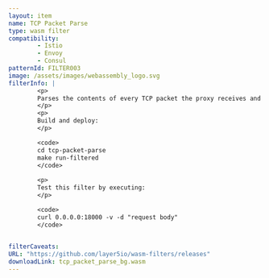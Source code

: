 ```yaml
---
layout: item
name: TCP Packet Parse
type: wasm filter
compatibility:
        - Istio
        - Envoy
        - Consul
patternId: FILTER003
image: /assets/images/webassembly_logo.svg
filterInfo: |
        <p>
        Parses the contents of every TCP packet the proxy receives and logs it.
        </p>
        <p>
        Build and deploy:
        </p>

        <code>
        cd tcp-packet-parse
        make run-filtered
        </code>
        
        <p>
        Test this filter by executing:
        </p>

        <code>
        curl 0.0.0.0:18000 -v -d "request body"
        </code>
        

filterCaveats: 
URL: "https://github.com/layer5io/wasm-filters/releases"
downloadLink: tcp_packet_parse_bg.wasm
---
```

